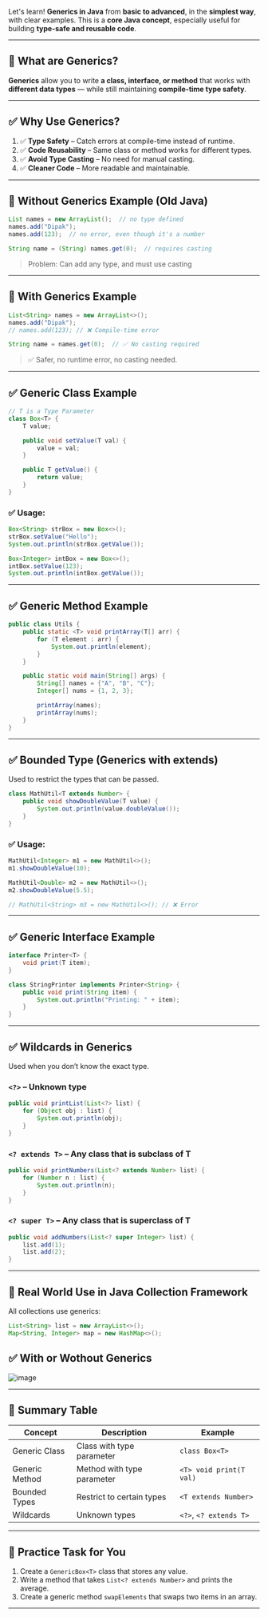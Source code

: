 Let's learn! **Generics in Java** from **basic to advanced**, in the **simplest way**, with clear examples. This is a **core Java concept**, especially useful for building **type-safe and reusable code**.

---

## 🧠 What are Generics?

**Generics** allow you to write **a class, interface, or method** that works with **different data types** — while still maintaining **compile-time type safety**.

---

## ✅ Why Use Generics?

1. ✅ **Type Safety** – Catch errors at compile-time instead of runtime.
2. ✅ **Code Reusability** – Same class or method works for different types.
3. ✅ **Avoid Type Casting** – No need for manual casting.
4. ✅ **Cleaner Code** – More readable and maintainable.

---

## 🧩 Without Generics Example (Old Java)

```java
List names = new ArrayList();  // no type defined
names.add("Dipak");
names.add(123);  // no error, even though it's a number

String name = (String) names.get(0);  // requires casting
```

> Problem: Can add any type, and must use casting

---

## 🧩 With Generics Example

```java
List<String> names = new ArrayList<>();
names.add("Dipak");
// names.add(123); // ❌ Compile-time error

String name = names.get(0);  // ✅ No casting required
```

> ✅ Safer, no runtime error, no casting needed.

---

## ✅ Generic Class Example

```java
// T is a Type Parameter
class Box<T> {
    T value;

    public void setValue(T val) {
        value = val;
    }

    public T getValue() {
        return value;
    }
}
```

### ✅ Usage:

```java
Box<String> strBox = new Box<>();
strBox.setValue("Hello");
System.out.println(strBox.getValue());

Box<Integer> intBox = new Box<>();
intBox.setValue(123);
System.out.println(intBox.getValue());
```

---

## ✅ Generic Method Example

```java
public class Utils {
    public static <T> void printArray(T[] arr) {
        for (T element : arr) {
            System.out.println(element);
        }
    }

    public static void main(String[] args) {
        String[] names = {"A", "B", "C"};
        Integer[] nums = {1, 2, 3};

        printArray(names);
        printArray(nums);
    }
}
```

---

## ✅ Bounded Type (Generics with extends)

Used to restrict the types that can be passed.

```java
class MathUtil<T extends Number> {
    public void showDoubleValue(T value) {
        System.out.println(value.doubleValue());
    }
}
```

### ✅ Usage:

```java
MathUtil<Integer> m1 = new MathUtil<>();
m1.showDoubleValue(10);

MathUtil<Double> m2 = new MathUtil<>();
m2.showDoubleValue(5.5);

// MathUtil<String> m3 = new MathUtil<>(); // ❌ Error
```

---

## ✅ Generic Interface Example

```java
interface Printer<T> {
    void print(T item);
}

class StringPrinter implements Printer<String> {
    public void print(String item) {
        System.out.println("Printing: " + item);
    }
}
```

---

## ✅ Wildcards in Generics

Used when you don’t know the exact type.

### `<?>` – Unknown type

```java
public void printList(List<?> list) {
    for (Object obj : list) {
        System.out.println(obj);
    }
}
```

### `<? extends T>` – Any class that is subclass of T

```java
public void printNumbers(List<? extends Number> list) {
    for (Number n : list) {
        System.out.println(n);
    }
}
```

### `<? super T>` – Any class that is superclass of T

```java
public void addNumbers(List<? super Integer> list) {
    list.add(1);
    list.add(2);
}
```

---

## 🚀 Real World Use in Java Collection Framework

All collections use generics:

```java
List<String> list = new ArrayList<>();
Map<String, Integer> map = new HashMap<>();
```

## ✅ With or Wothout Generics

![image](https://github.com/user-attachments/assets/ca18f432-b134-4369-93db-5ef67e041a43)


---

## 📌 Summary Table

| Concept        | Description                | Example                 |
| -------------- | -------------------------- | ----------------------- |
| Generic Class  | Class with type parameter  | `class Box<T>`          |
| Generic Method | Method with type parameter | `<T> void print(T val)` |
| Bounded Types  | Restrict to certain types  | `<T extends Number>`    |
| Wildcards      | Unknown types              | `<?>`, `<? extends T>`  |

---

## 🧪 Practice Task for You

1. Create a `GenericBox<T>` class that stores any value.
2. Write a method that takes `List<? extends Number>` and prints the average.
3. Create a generic method `swapElements` that swaps two items in an array.

---
